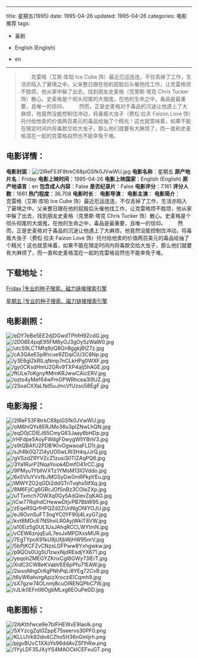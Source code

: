 
---
title: 星期五(1995)
date: 1995-04-26
updated: 1995-04-26
categories: 电影推荐
tags:
- 喜剧

- English (English)
- en
---


> 　　克雷格（艾斯·库珀 Ice Cube 饰）最近厄运连连，不仅丢掉了工作，生活亦陷入了窘境之中。父亲整日跟在他的屁股后头催他找工作，让克雷格烦不胜烦，他从家中躲了出去，找到朋友史麦格（克里斯·塔克 Chris Tucker 饰）散心。史麦格是个彻头彻尾的大烟鬼，在他的生命之中，毒品是最重要，且唯一的信仰。 　　然而，正是史麦格对于毒品的沉迷让他遇上了大麻烦，他竟然没能控制住冲动，将毒贩大虫子（费松·拉夫 Faizon Love 饰）托付给他卖的价值两百美元的毒品给抽了个精光！这也就意味着，如果不能在限定时间内将毒款交给大虫子，那么他们就要有大麻烦了，而一直和史麦格混在一起的克雷格自然也不能幸免于难。

## **电影详情**：

**电影封面**：<img src="https://image.tmdb.org/t/p/w200/2lReF53F8trkC68piGSfk0JVwWU.jpg" alt="/2lReF53F8trkC68piGSfk0JVwWU.jpg" title="/2lReF53F8trkC68piGSfk0JVwWU.jpg">
**电影名称**：星期五
**原产地片名**：Friday
**电影上映时间**：1995-04-26
**电影上映国家**：English (English)
**原产地语言**：en
**包含成人内容**：False
**是否纪录片**：False
**电影评分**：7.161
**评分人数**：1661
**热门程度**：36.708
**电影时长**：
**电影导演**：
**电影主演**：
**电影简介**：　　克雷格（艾斯·库珀 Ice Cube 饰）最近厄运连连，不仅丢掉了工作，生活亦陷入了窘境之中。父亲整日跟在他的屁股后头催他找工作，让克雷格烦不胜烦，他从家中躲了出去，找到朋友史麦格（克里斯·塔克 Chris Tucker 饰）散心。史麦格是个彻头彻尾的大烟鬼，在他的生命之中，毒品是最重要，且唯一的信仰。 　　然而，正是史麦格对于毒品的沉迷让他遇上了大麻烦，他竟然没能控制住冲动，将毒贩大虫子（费松·拉夫 Faizon Love 饰）托付给他卖的价值两百美元的毒品给抽了个精光！这也就意味着，如果不能在限定时间内将毒款交给大虫子，那么他们就要有大麻烦了，而一直和史麦格混在一起的克雷格自然也不能幸免于难。

## **下载地址**：
[Friday |专业的种子搜索、磁力链接搜索引擎](https://movie.amd794.com:2083/?search=Friday&ordering=&mode=match_phrase&page_size=10&page=1)

[星期五 |专业的种子搜索、磁力链接搜索引擎](https://movie.amd794.com:2083/?search=%E6%98%9F%E6%9C%9F%E4%BA%94&ordering=&mode=match_phrase&page_size=10&page=1)
 

## **电影剧照**：
<img src="https://image.tmdb.org/t/p/original/eDY7eBe5EE2djDGwdTPhfH9ZcdG.jpg" alt="/eDY7eBe5EE2djDGwdTPhfH9ZcdG.jpg" title="/eDY7eBe5EE2djDGwdTPhfH9ZcdG.jpg"><img src="https://image.tmdb.org/t/p/original/2D08E4pqE95FM8yOJ3gOy5zWaW0.jpg" alt="/2D08E4pqE95FM8yOJ3gOy5zWaW0.jpg" title="/2D08E4pqE95FM8yOJ3gOy5zWaW0.jpg"><img src="https://image.tmdb.org/t/p/original/utcS9LCTMfq9zQ8Gn8ggkj6tZ7z.jpg" alt="/utcS9LCTMfq9zQ8Gn8ggkj6tZ7z.jpg" title="/utcS9LCTMfq9zQ8Gn8ggkj6tZ7z.jpg"><img src="https://image.tmdb.org/t/p/original/cA3GAeE5p8hcue9ZDqiCiU3C8Np.jpg" alt="/cA3GAeE5p8hcue9ZDqiCiU3C8Np.jpg" title="/cA3GAeE5p8hcue9ZDqiCiU3C8Np.jpg"><img src="https://image.tmdb.org/t/p/original/y3E6gIZkRILqNmp7nCLkHPg0WXF.jpg" alt="/y3E6gIZkRILqNmp7nCLkHPg0WXF.jpg" title="/y3E6gIZkRILqNmp7nCLkHPg0WXF.jpg"><img src="https://image.tmdb.org/t/p/original/gy0CKsdHmU2GRv9TXP4aIj5hAGE.jpg" alt="/gy0CKsdHmU2GRv9TXP4aIj5hAGE.jpg" title="/gy0CKsdHmU2GRv9TXP4aIj5hAGE.jpg"><img src="https://image.tmdb.org/t/p/original/ftULe7oKgnyftMmKRJwwCAicERV.jpg" alt="/ftULe7oKgnyftMmKRJwwCAicERV.jpg" title="/ftULe7oKgnyftMmKRJwwCAicERV.jpg"><img src="https://image.tmdb.org/t/p/original/ozto4yMef64wFmOPWRhcea3I9UZ.jpg" alt="/ozto4yMef64wFmOPWRhcea3I9UZ.jpg" title="/ozto4yMef64wFmOPWRhcea3I9UZ.jpg"><img src="https://image.tmdb.org/t/p/original/2SoaCXXaLNd5uJmcVfUzso58EgF.jpg" alt="/2SoaCXXaLNd5uJmcVfUzso58EgF.jpg" title="/2SoaCXXaLNd5uJmcVfUzso58EgF.jpg">

## **电影海报**：
<img src="https://image.tmdb.org/t/p/original/2lReF53F8trkC68piGSfk0JVwWU.jpg" alt="/2lReF53F8trkC68piGSfk0JVwWU.jpg" title="/2lReF53F8trkC68piGSfk0JVwWU.jpg"><img src="https://image.tmdb.org/t/p/original/oM6hiQYs8ERJMo36u3pIZNwLhQN.jpg" alt="/oM6hiQYs8ERJMo36u3pIZNwLhQN.jpg" title="/oM6hiQYs8ERJMo36u3pIZNwLhQN.jpg"><img src="https://image.tmdb.org/t/p/original/eqD0jCDIEJ65CmyG63Jaay6bHDp.jpg" alt="/eqD0jCDIEJ65CmyG63Jaay6bHDp.jpg" title="/eqD0jCDIEJ65CmyG63Jaay6bHDp.jpg"><img src="https://image.tmdb.org/t/p/original/rHFdpe5AoyFWdgF0wygWllYBnV3.jpg" alt="/rHFdpe5AoyFWdgF0wygWllYBnV3.jpg" title="/rHFdpe5AoyFWdgF0wygWllYBnV3.jpg"><img src="https://image.tmdb.org/t/p/original/s9tQBAfU2PDB1KIvOgwaoaFLD1r.jpg" alt="/s9tQBAfU2PDB1KIvOgwaoaFLD1r.jpg" title="/s9tQBAfU2PDB1KIvOgwaoaFLD1r.jpg"><img src="https://image.tmdb.org/t/p/original/sJhRk0Q7Zl4yUO0wLRI3H4qJJrQ.jpg" alt="/sJhRk0Q7Zl4yUO0wLRI3H4qJJrQ.jpg" title="/sJhRk0Q7Zl4yUO0wLRI3H4qJJrQ.jpg"><img src="https://image.tmdb.org/t/p/original/gVSzdZRYVZcZ1zusi30TlZAqPQ6.jpg" alt="/gVSzdZRYVZcZ1zusi30TlZAqPQ6.jpg" title="/gVSzdZRYVZcZ1zusi30TlZAqPQ6.jpg"><img src="https://image.tmdb.org/t/p/original/3Ya1RurP2NqaYoiok4DmfO41rCC.jpg" alt="/3Ya1RurP2NqaYoiok4DmfO41rCC.jpg" title="/3Ya1RurP2NqaYoiok4DmfO41rCC.jpg"><img src="https://image.tmdb.org/t/p/original/9PMyu1YblhVXTz1YMsM13IOVddo.jpg" alt="/9PMyu1YblhVXTz1YMsM13IOVddo.jpg" title="/9PMyu1YblhVXTz1YMsM13IOVddo.jpg"><img src="https://image.tmdb.org/t/p/original/6x5VIuYVxfbJMGSyGw0mRPkpYEu.jpg" alt="/6x5VIuYVxfbJMGSyGw0mRPkpYEu.jpg" title="/6x5VIuYVxfbJMGSyGw0mRPkpYEu.jpg"><img src="https://image.tmdb.org/t/p/original/iMWYZO2qGDi2ddGTnTvqhs5tfXq.jpg" alt="/iMWYZO2qGDi2ddGTnTvqhs5tfXq.jpg" title="/iMWYZO2qGDi2ddGTnTvqhs5tfXq.jpg"><img src="https://image.tmdb.org/t/p/original/8M6FjICg6GRcJOfSnBz3COleZXp.jpg" alt="/8M6FjICg6GRcJOfSnBz3COleZXp.jpg" title="/8M6FjICg6GRcJOfSnBz3COleZXp.jpg"><img src="https://image.tmdb.org/t/p/original/uTTxmch7OWXq0Gy5AdQievZqKAG.jpg" alt="/uTTxmch7OWXq0Gy5AdQievZqKAG.jpg" title="/uTTxmch7OWXq0Gy5AdQievZqKAG.jpg"><img src="https://image.tmdb.org/t/p/original/iCw77RqlhdCHewwDtjvPB7BbW95.jpg" alt="/iCw77RqlhdCHewwDtjvPB7BbW95.jpg" title="/iCw77RqlhdCHewwDtjvPB7BbW95.jpg"><img src="https://image.tmdb.org/t/p/original/zEqeR5QrfHPQZd2ZUnNgOf4YOJU.jpg" alt="/zEqeR5QrfHPQZd2ZUnNgOf4YOJU.jpg" title="/zEqeR5QrfHPQZd2ZUnNgOf4YOJU.jpg"><img src="https://image.tmdb.org/t/p/original/eJ9OvnSuFT3ogYC0YF90j4LxyG7.jpg" alt="/eJ9OvnSuFT3ogYC0YF90j4LxyG7.jpg" title="/eJ9OvnSuFT3ogYC0YF90j4LxyG7.jpg"><img src="https://image.tmdb.org/t/p/original/kvtBMDc67NShviLR0AyjWklT8VW.jpg" alt="/kvtBMDc67NShviLR0AyjWklT8VW.jpg" title="/kvtBMDc67NShviLR0AyjWklT8VW.jpg"><img src="https://image.tmdb.org/t/p/original/a10Eiz5g0UL1UsJAhqRCCLWYtmN.jpg" alt="/a10Eiz5g0UL1UsJAhqRCCLWYtmN.jpg" title="/a10Eiz5g0UL1UsJAhqRCCLWYtmN.jpg"><img src="https://image.tmdb.org/t/p/original/vCEW6znjqEulL7eoJxMPDXxsMUR.jpg" alt="/vCEW6znjqEulL7eoJxMPDXxsMUR.jpg" title="/vCEW6znjqEulL7eoJxMPDXxsMUR.jpg"><img src="https://image.tmdb.org/t/p/original/7EgTYpoX91kU9jUfjbWjHW95nrV.jpg" alt="/7EgTYpoX91kU9jUfjbWjHW95nrV.jpg" title="/7EgTYpoX91kU9jUfjbWjHW95nrV.jpg"><img src="https://image.tmdb.org/t/p/original/5bPjKCFZvCNzsLGFPww8Yxhgwkw.jpg" alt="/5bPjKCFZvCNzsLGFPww8Yxhgwkw.jpg" title="/5bPjKCFZvCNzsLGFPww8Yxhgwkw.jpg"><img src="https://image.tmdb.org/t/p/original/p9QOs0Ug5U1zwxNjdREadjYX671.jpg" alt="/p9QOs0Ug5U1zwxNjdREadjYX671.jpg" title="/p9QOs0Ug5U1zwxNjdREadjYX671.jpg"><img src="https://image.tmdb.org/t/p/original/yeqohZMEGYZKnxCgl8GWy73lErT.jpg" alt="/yeqohZMEGYZKnxCgl8GWy73lErT.jpg" title="/yeqohZMEGYZKnxCgl8GWy73lErT.jpg"><img src="https://image.tmdb.org/t/p/original/XidC3CW8eKVabVEE6pPfu71EAW.jpg" alt="/XidC3CW8eKVabVEE6pPfu71EAW.jpg" title="/XidC3CW8eKVabVEE6pPfu71EAW.jpg"><img src="https://image.tmdb.org/t/p/original/2wsoNhgOrKgPNhPqLi8YEg72CvB.jpg" alt="/2wsoNhgOrKgPNhPqLi8YEg72CvB.jpg" title="/2wsoNhgOrKgPNhPqLi8YEg72CvB.jpg"><img src="https://image.tmdb.org/t/p/original/t6yW6ahvrgApizXrocziElCqmh9.jpg" alt="/t6yW6ahvrgApizXrocziElCqmh9.jpg" title="/t6yW6ahvrgApizXrocziElCqmh9.jpg"><img src="https://image.tmdb.org/t/p/original/sX7gzw74OLnmj8cuOlRENQPbC7W.jpg" alt="/sX7gzw74OLnmj8cuOlRENQPbC7W.jpg" title="/sX7gzw74OLnmj8cuOlRENQPbC7W.jpg"><img src="https://image.tmdb.org/t/p/original/rJLik0EFntI6OgbMLxg6EOuPeGD.jpg" alt="/rJLik0EFntI6OgbMLxg6EOuPeGD.jpg" title="/rJLik0EFntI6OgbMLxg6EOuPeGD.jpg">

## **电影图标**：
<img src="https://image.tmdb.org/t/p/original/2ibKthfwce9e7blFHEWvE9Iaolk.png" alt="/2ibKthfwce9e7blFHEWvE9Iaolk.png" title="/2ibKthfwce9e7blFHEWvE9Iaolk.png"><img src="https://image.tmdb.org/t/p/original/5XYzcgZqt0ZppE75seervs30PF0.png" alt="/5XYzcgZqt0ZppE75seervs30PF0.png" title="/5XYzcgZqt0ZppE75seervs30PF0.png"><img src="https://image.tmdb.org/t/p/original/KLLUVk92dn4CZho5H36nGmljrh.png" alt="/KLLUVk92dn4CZho5H36nGmljrh.png" title="/KLLUVk92dn4CZho5H36nGmljrh.png"><img src="https://image.tmdb.org/t/p/original/pjgvBUvC1XXoYs96ddAvZSf1hRw.png" alt="/pjgvBUvC1XXoYs96ddAvZSf1hRw.png" title="/pjgvBUvC1XXoYs96ddAvZSf1hRw.png"><img src="https://image.tmdb.org/t/p/original/1YyLDF35JXyYS4MAOCklCEFxuGT.png" alt="/1YyLDF35JXyYS4MAOCklCEFxuGT.png" title="/1YyLDF35JXyYS4MAOCklCEFxuGT.png">
